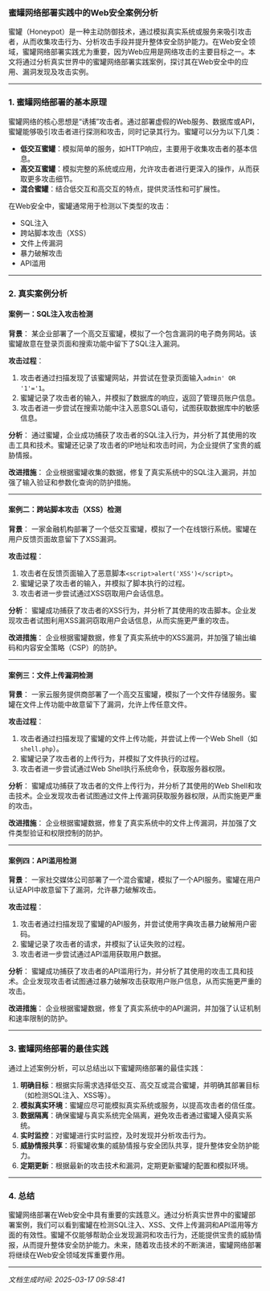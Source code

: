 ### 蜜罐网络部署实践中的Web安全案例分析

蜜罐（Honeypot）是一种主动防御技术，通过模拟真实系统或服务来吸引攻击者，从而收集攻击行为、分析攻击手段并提升整体安全防护能力。在Web安全领域，蜜罐网络部署实践尤为重要，因为Web应用是网络攻击的主要目标之一。本文将通过分析真实世界中的蜜罐网络部署实践案例，探讨其在Web安全中的应用、漏洞发现及攻击实例。

---

### 1. 蜜罐网络部署的基本原理

蜜罐网络的核心思想是“诱捕”攻击者。通过部署虚假的Web服务、数据库或API，蜜罐能够吸引攻击者进行探测和攻击，同时记录其行为。蜜罐可以分为以下几类：

- **低交互蜜罐**：模拟简单的服务，如HTTP响应，主要用于收集攻击者的基本信息。
- **高交互蜜罐**：模拟完整的系统或应用，允许攻击者进行更深入的操作，从而获取更多攻击细节。
- **混合蜜罐**：结合低交互和高交互的特点，提供灵活性和可扩展性。

在Web安全中，蜜罐通常用于检测以下类型的攻击：
- SQL注入
- 跨站脚本攻击（XSS）
- 文件上传漏洞
- 暴力破解攻击
- API滥用

---

### 2. 真实案例分析

#### 案例一：SQL注入攻击检测

**背景**：
某企业部署了一个高交互蜜罐，模拟了一个包含漏洞的电子商务网站。该蜜罐故意在登录页面和搜索功能中留下了SQL注入漏洞。

**攻击过程**：
1. 攻击者通过扫描发现了该蜜罐网站，并尝试在登录页面输入`admin' OR '1'='1`。
2. 蜜罐记录了攻击者的输入，并模拟了数据库的响应，返回了管理员账户信息。
3. 攻击者进一步尝试在搜索功能中注入恶意SQL语句，试图获取数据库中的敏感信息。

**分析**：
通过蜜罐，企业成功捕获了攻击者的SQL注入行为，并分析了其使用的攻击工具和技术。蜜罐还记录了攻击者的IP地址和攻击时间，为企业提供了宝贵的威胁情报。

**改进措施**：
企业根据蜜罐收集的数据，修复了真实系统中的SQL注入漏洞，并加强了输入验证和参数化查询的防护措施。

---

#### 案例二：跨站脚本攻击（XSS）检测

**背景**：
一家金融机构部署了一个低交互蜜罐，模拟了一个在线银行系统。蜜罐在用户反馈页面故意留下了XSS漏洞。

**攻击过程**：
1. 攻击者在反馈页面输入了恶意脚本`<script>alert('XSS')</script>`。
2. 蜜罐记录了攻击者的输入，并模拟了脚本执行的过程。
3. 攻击者进一步尝试通过XSS窃取用户会话信息。

**分析**：
蜜罐成功捕获了攻击者的XSS行为，并分析了其使用的攻击脚本。企业发现攻击者试图利用XSS漏洞窃取用户会话信息，从而实施更严重的攻击。

**改进措施**：
企业根据蜜罐数据，修复了真实系统中的XSS漏洞，并加强了输出编码和内容安全策略（CSP）的防护。

---

#### 案例三：文件上传漏洞检测

**背景**：
一家云服务提供商部署了一个高交互蜜罐，模拟了一个文件存储服务。蜜罐在文件上传功能中故意留下了漏洞，允许上传任意文件。

**攻击过程**：
1. 攻击者通过扫描发现了蜜罐的文件上传功能，并尝试上传一个Web Shell（如`shell.php`）。
2. 蜜罐记录了攻击者的上传行为，并模拟了文件执行的过程。
3. 攻击者进一步尝试通过Web Shell执行系统命令，获取服务器权限。

**分析**：
蜜罐成功捕获了攻击者的文件上传行为，并分析了其使用的Web Shell和攻击技术。企业发现攻击者试图通过文件上传漏洞获取服务器权限，从而实施更严重的攻击。

**改进措施**：
企业根据蜜罐数据，修复了真实系统中的文件上传漏洞，并加强了文件类型验证和权限控制的防护。

---

#### 案例四：API滥用检测

**背景**：
一家社交媒体公司部署了一个混合蜜罐，模拟了一个API服务。蜜罐在用户认证API中故意留下了漏洞，允许暴力破解攻击。

**攻击过程**：
1. 攻击者通过扫描发现了蜜罐的API服务，并尝试使用字典攻击暴力破解用户密码。
2. 蜜罐记录了攻击者的请求，并模拟了认证失败的过程。
3. 攻击者进一步尝试通过API滥用获取用户数据。

**分析**：
蜜罐成功捕获了攻击者的API滥用行为，并分析了其使用的攻击工具和技术。企业发现攻击者试图通过暴力破解攻击获取用户账户信息，从而实施更严重的攻击。

**改进措施**：
企业根据蜜罐数据，修复了真实系统中的API漏洞，并加强了认证机制和速率限制的防护。

---

### 3. 蜜罐网络部署的最佳实践

通过上述案例分析，可以总结出以下蜜罐网络部署的最佳实践：

1. **明确目标**：根据实际需求选择低交互、高交互或混合蜜罐，并明确其部署目标（如检测SQL注入、XSS等）。
2. **模拟真实环境**：蜜罐应尽可能模拟真实系统或服务，以提高攻击者的信任度。
3. **数据隔离**：确保蜜罐与真实系统完全隔离，避免攻击者通过蜜罐入侵真实系统。
4. **实时监控**：对蜜罐进行实时监控，及时发现并分析攻击行为。
5. **威胁情报共享**：将蜜罐收集的威胁情报与安全团队共享，提升整体安全防护能力。
6. **定期更新**：根据最新的攻击技术和漏洞，定期更新蜜罐的配置和模拟环境。

---

### 4. 总结

蜜罐网络部署在Web安全中具有重要的实践意义。通过分析真实世界中的蜜罐部署案例，我们可以看到蜜罐在检测SQL注入、XSS、文件上传漏洞和API滥用等方面的有效性。蜜罐不仅能够帮助企业发现漏洞和攻击行为，还能提供宝贵的威胁情报，从而提升整体安全防护能力。未来，随着攻击技术的不断演进，蜜罐网络部署将继续在Web安全领域发挥重要作用。

---

*文档生成时间: 2025-03-17 09:58:41*

